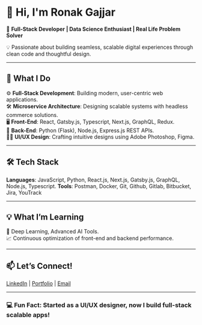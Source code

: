 # 👋 Hi, I'm Ronak Gajjar  
🔧 **Full-Stack Developer | Data Science Enthusiast | Real Life Problem Solver**

💡 Passionate about building seamless, scalable digital experiences through clean code and thoughtful design.

---

## 🚀 **What I Do**  
⚙️ **Full-Stack Development**: Building modern, user-centric web applications.  
🛠 **Microservice Architecture**: Designing scalable systems with headless commerce solutions.  
🖥️ **Front-End**: React, Gatsby.js, Typescript, Next.js, GraphQL, Redux.  
🐍 **Back-End**: Python (Flask), Node.js, Express.js REST APIs.  
🧑‍🎨 **UI/UX Design**: Crafting intuitive designs using Adobe Photoshop, Figma.

---

## 🛠 **Tech Stack**  
**Languages**: JavaScript, Python, React.js, Next.js, Gatsby.js, GraphQL, Node.js, Typescript.
**Tools**: Postman, Docker, Git, Github, Gitlab, Bitbucket, Jira, YouTrack

---

## 💡 **What I’m Learning**  
🧠 Deep Learning, Advanced AI Tools.  
📈 Continuous optimization of front-end and backend performance.

---

## 📫 **Let’s Connect!**  
[LinkedIn](https://www.linkedin.com/in/ronak-gajjar/) | [Portfolio](https://info-ronakgajjar.netlify.app/) | [Email](mailto:ronakgajjar.de@gmail.com)

---

### 💻 Fun Fact: Started as a UI/UX designer, now I build full-stack scalable apps!
